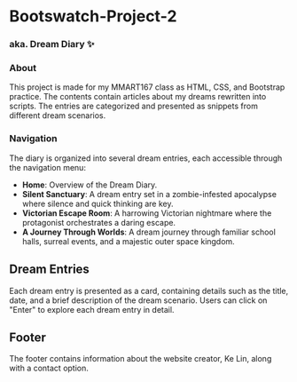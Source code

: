 # Bootswatch-Project-2
### aka. Dream Diary ✨

### About
This project is made for my MMART167 class as HTML, CSS, and Bootstrap practice. The contents contain articles about my dreams rewritten into scripts. The entries are categorized and presented as snippets from different dream scenarios.

### Navigation
The diary is organized into several dream entries, each accessible through the navigation menu:

- **Home**: Overview of the Dream Diary.
- **Silent Sanctuary**: A dream entry set in a zombie-infested apocalypse where silence and quick thinking are key.
- **Victorian Escape Room**: A harrowing Victorian nightmare where the protagonist orchestrates a daring escape.
- **A Journey Through Worlds**: A dream journey through familiar school halls, surreal events, and a majestic outer space kingdom.

## Dream Entries
Each dream entry is presented as a card, containing details such as the title, date, and a brief description of the dream scenario. Users can click on "Enter" to explore each dream entry in detail.

## Footer
The footer contains information about the website creator, Ke Lin, along with a contact option.
